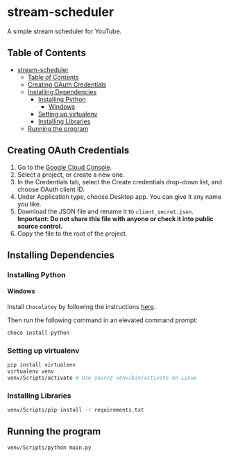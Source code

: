 # stream-scheduler

A simple stream scheduler for YouTube.

## Table of Contents

- [stream-scheduler](#stream-scheduler)
  - [Table of Contents](#table-of-contents)
  - [Creating OAuth Credentials](#creating-oauth-credentials)
  - [Installing Dependencies](#installing-dependencies)
    - [Installing Python](#installing-python)
      - [Windows](#windows)
    - [Setting up virtualenv](#setting-up-virtualenv)
    - [Installing Libraries](#installing-libraries)
  - [Running the program](#running-the-program)

## Creating OAuth Credentials

1. Go to the [Google Cloud Console](https://console.cloud.google.com/).
2. Select a project, or create a new one.
3. In the Credentials tab, select the Create credentials drop-down list, and choose OAuth client ID.
4. Under Application type, choose Desktop app. You can give it any name you like.
5. Download the JSON file and rename it to `client_secret.json`. **Important: Do not share this file with anyone or check it into public source control.**
6. Copy the file to the root of the project.

## Installing Dependencies

### Installing Python

#### Windows

Install `Chocolatey` by following the instructions [here](https://chocolatey.org/install).

Then run the following command in an elevated command prompt:

```bash
choco install python
```

### Setting up virtualenv

```bash
pip install virtualenv
virtualenv venv
venv/Scripts/activate # Use source venv/bin/activate on Linux
```

### Installing Libraries

```bash
venv/Scripts/pip install -r requirements.txt
```

## Running the program

```bash
venv/Scripts/python main.py
```
